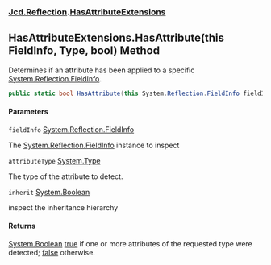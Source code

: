 ### [Jcd.Reflection](Jcd.Reflection.md 'Jcd.Reflection').[HasAttributeExtensions](HasAttributeExtensions.md 'Jcd.Reflection.HasAttributeExtensions')

## HasAttributeExtensions.HasAttribute(this FieldInfo, Type, bool) Method

Determines if an attribute has been applied to a
specific [System.Reflection.FieldInfo](https://docs.microsoft.com/en-us/dotnet/api/System.Reflection.FieldInfo 'System.Reflection.FieldInfo').

```csharp
public static bool HasAttribute(this System.Reflection.FieldInfo fieldInfo, System.Type attributeType, bool inherit=false);
```

#### Parameters

<a name='Jcd.Reflection.HasAttributeExtensions.HasAttribute(thisSystem.Reflection.FieldInfo,System.Type,bool).fieldInfo'></a>

`fieldInfo` [System.Reflection.FieldInfo](https://docs.microsoft.com/en-us/dotnet/api/System.Reflection.FieldInfo 'System.Reflection.FieldInfo')

The [System.Reflection.FieldInfo](https://docs.microsoft.com/en-us/dotnet/api/System.Reflection.FieldInfo 'System.Reflection.FieldInfo')
instance to inspect

<a name='Jcd.Reflection.HasAttributeExtensions.HasAttribute(thisSystem.Reflection.FieldInfo,System.Type,bool).attributeType'></a>

`attributeType` [System.Type](https://docs.microsoft.com/en-us/dotnet/api/System.Type 'System.Type')

The type of the attribute to detect.

<a name='Jcd.Reflection.HasAttributeExtensions.HasAttribute(thisSystem.Reflection.FieldInfo,System.Type,bool).inherit'></a>

`inherit` [System.Boolean](https://docs.microsoft.com/en-us/dotnet/api/System.Boolean 'System.Boolean')

inspect the inheritance hierarchy

#### Returns

[System.Boolean](https://docs.microsoft.com/en-us/dotnet/api/System.Boolean 'System.Boolean')
[true](https://docs.microsoft.com/en-us/dotnet/csharp/language-reference/builtin-types/bool 'https://docs.microsoft.com/en-us/dotnet/csharp/language-reference/builtin-types/bool')
if one or more attributes of the requested type were
detected; [false](https://docs.microsoft.com/en-us/dotnet/csharp/language-reference/builtin-types/bool 'https://docs.microsoft.com/en-us/dotnet/csharp/language-reference/builtin-types/bool')
otherwise.